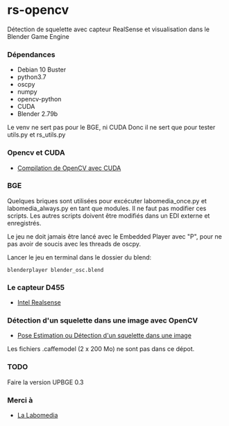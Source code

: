 # rs-opencv

Détection de squelette avec capteur RealSense et
visualisation dans le Blender Game Engine


### Dépendances

* Debian 10 Buster
* python3.7
* oscpy
* numpy
* opencv-python
* CUDA
* Blender 2.79b

Le venv ne sert pas pour le BGE, ni CUDA
Donc il ne sert que pour tester utils.py et rs_utils.py


### Opencv et CUDA

* [Compilation de OpenCV avec CUDA](https://ressources.labomedia.org/installation_de_cuda)

### BGE

Quelques briques sont utilisées pour excécuter labomedia_once.py et labomedia_always.py
en tant que modules. Il ne faut pas modifier ces scripts.
Les autres scripts doivent être modifiés dans un EDI externe et enregistrés.

Le jeu ne doit jamais être lancé avec le Embedded Player avec "P", pour ne pas avoir
de soucis avec les threads de oscpy.

Lancer le jeu en terminal dans le dossier du blend:

```
blenderplayer blender_osc.blend
```


### Le capteur D455

* [Intel Realsense](https://ressources.labomedia.org/intel_realsense)

### Détection d'un squelette dans une image avec OpenCV

* [Pose Estimation ou Détection d'un squelette dans une image](https://ressources.labomedia.org/detection_d_un_squelette_dans_une_image)

Les fichiers .caffemodel (2 x 200 Mo) ne sont pas dans ce dépot.


### TODO

Faire la version UPBGE 0.3

### Merci à

* [La Labomedia](https://ressources.labomedia.org/)
